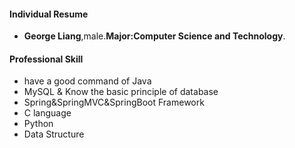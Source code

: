#### Individual Resume
* **George Liang**,male.**Major:Computer Science and Technology**.

#### Professional Skill
* have a good command of Java
* MySQL & Know the basic principle of database
* Spring&SpringMVC&SpringBoot Framework
* C language
* Python
* Data Structure
